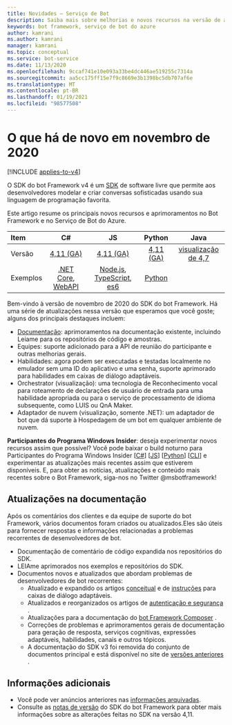 ```yaml
---
title: Novidades – Serviço de Bot
description: Saiba mais sobre melhorias e novos recursos na versão de agosto de 2020 do SDK do bot Framework, incluindo novas funcionalidades em habilidades, equipes e outras áreas.
keywords: bot framework, serviço de bot do azure
author: kamrani
ms.author: kamrani
manager: kamrani
ms.topic: conceptual
ms.service: bot-service
ms.date: 11/13/2020
ms.openlocfilehash: 9ccaf741e10e093a33be4dc446ae519255c7314a
ms.sourcegitcommit: aa5cc175ff15e7f9c8669e3b1398bc5db707af6e
ms.translationtype: MT
ms.contentlocale: pt-BR
ms.lasthandoff: 01/19/2021
ms.locfileid: "98577508"
---
```

# <a name="whats-new-november-2020"></a>O que há de novo em novembro de 2020

[!INCLUDE [applies-to-v4](includes/applies-to-v4-current.md)]

O SDK do bot Framework v4 é um [SDK](https://github.com/microsoft/botframework-sdk/#readme) de software livre que permite aos desenvolvedores modelar e criar conversas sofisticadas usando sua linguagem de programação favorita.

Este artigo resume os principais novos recursos e aprimoramentos no Bot Framework e no Serviço de Bot do Azure.

|Item | C#  | JS  | Python | Java
|:----|:---:|:---:|:------:|:-----:
|Versão |[4,11 (GA)][1] | [4,11 (GA)][2] | [4,11 (GA)][3] | [visualização de 4,7][3a]
|Exemplos |[.NET Core][6], [WebAPI][10] |[Node.js][7], [TypeScript][8], [es6][9]  | [Python][11a] |

Bem-vindo à versão de novembro de 2020 do SDK do bot Framework. Há uma série de atualizações nessa versão que esperamos que você goste; alguns dos principais destaques incluem:

- [Documentação](#documentation-updates): aprimoramentos na documentação existente, incluindo Leiame para os repositórios de código e amostras.
- Equipes: suporte adicionado para a API de reunião do participante e outras melhorias gerais.
- Habilidades: agora podem ser executadas e testadas localmente no emulador sem uma ID do aplicativo e uma senha, suporte aprimorado para habilidades em caixas de diálogo adaptáveis.
- Orchestrator (visualização): uma tecnologia de Reconhecimento vocal para roteamento de declarações de usuário de entrada para uma habilidade apropriada ou para o serviço de processamento de idioma subsequente, como LUIS ou QnA Maker.
- Adaptador de nuvem (visualização, somente .NET): um adaptador de bot que dá suporte à Hospedagem de um bot em qualquer ambiente de nuvem.

**Participantes do Programa Windows Insider**: deseja experimentar novos recursos assim que possível? Você pode baixar o build noturno para Participantes do Programa Windows Insider [[C#](https://github.com/microsoft/botbuilder-dotnet/blob/main/UsingMyGet.md)] [[JS](https://github.com/microsoft/botbuilder-js/blob/main/UsingMyGet.md)] [[Python](https://github.com/microsoft/botbuilder-python/blob/main/UsingTestPyPI.md)] [[CLI](https://github.com/Microsoft/botframework-cli#nightly-builds)] e experimentar as atualizações mais recentes assim que estiverem disponíveis. E, para obter as notícias, atualizações e conteúdo mais recentes sobre o Bot Framework, siga-nos no Twitter @msbotframework!

## <a name="documentation-updates"></a>Atualizações na documentação

Após os comentários dos clientes e da equipe de suporte do bot Framework, vários documentos foram criados ou atualizados.Eles são úteis para fornecer respostas e informações relacionadas a problemas recorrentes de desenvolvedores de bot.

- Documentação de comentário de código expandida nos repositórios do SDK.
- LEIAme aprimorados nos exemplos e repositórios do SDK.
- Documentos novos e atualizados que abordam problemas de desenvolvedores de bot recorrentes:
  - Atualizado e expandido os artigos [conceitual](v4sdk/bot-builder-adaptive-dialog-Introduction.md) e de [instruções](v4sdk/bot-builder-adaptive-dialog-setup.md) para caixas de diálogo adaptáveis.
  - Atualizados e reorganizados os artigos de [autenticação e segurança](v4sdk/bot-builder-authentication-basics.md) .
  - Atualizações para a documentação do [bot Framework Composer](/composer/) .
  - Correções de problemas e aprimoramentos gerais de documentação para geração de resposta, serviços cognitivas, expressões adaptáveis, habilidades, canais e outros tópicos.
  - A documentação do SDK v3 foi removida do conjunto de documentos principal e está disponível no site de [versões anteriores](/previous-versions) .

## <a name="additional-information"></a>Informações adicionais

- Você pode ver anúncios anteriores nas [informações arquivadas](what-is-new-archive.md).
- Consulte as [notas de versão](https://github.com/microsoft/botframework-sdk/releases/) do SDK do bot Framework para obter mais informações sobre as alterações feitas no SDK na versão 4,11.

[1]:https://github.com/Microsoft/botbuilder-dotnet/#packages
[2]:https://github.com/Microsoft/botbuilder-js#packages
[3]:https://github.com/Microsoft/botbuilder-python#packages
[3a]:https://github.com/Microsoft/botbuilder-java#packages
[5]:index.yml
[6]:https://github.com/Microsoft/BotBuilder-Samples/tree/master/samples/csharp_dotnetcore
[7]:https://github.com/Microsoft/BotBuilder-Samples/tree/master/samples/javascript_nodejs
[8]:https://github.com/Microsoft/BotBuilder-Samples/tree/master/samples/typescript_nodejs
[9]:https://github.com/Microsoft/BotBuilder-Samples/tree/master/samples/javascript_es6
[10]:https://github.com/Microsoft/BotBuilder-Samples/tree/master/samples/csharp_webapi
[11a]:https://aka.ms/python-sample-repo
